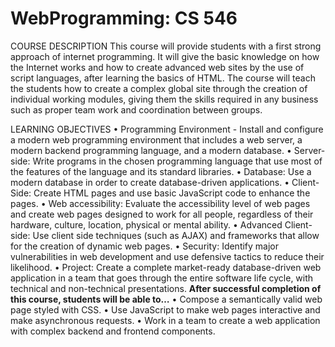 # WebProgramming: CS 546

COURSE DESCRIPTION
This course will provide students with a first strong approach of internet programming. It will give the
basic knowledge on how the Internet works and how to create advanced web sites by the use of script
languages, after learning the basics of HTML. The course will teach the students how to create a
complex global site through the creation of individual working modules, giving them the skills required
in any business such as proper team work and coordination between groups.

LEARNING OBJECTIVES
• Programming Environment - Install and configure a modern web programming environment that includes a web server, a modern backend programming language, and a modern database.
• Server-side: Write programs in the chosen programming language that use most of the features of the language and its standard libraries.
• Database: Use a modern database in order to create database-driven applications.
• Client-Side: Create HTML pages and use basic JavaScript code to enhance the pages.
• Web accessibility: Evaluate the accessibility level of web pages and create web pages designed to work for all people, regardless of their hardware, culture, location, physical or mental ability.
• Advanced Client-side: Use client side techniques (such as AJAX) and frameworks that allow for the creation of dynamic web pages.
• Security: Identify major vulnerabilities in web development and use defensive tactics to reduce their likelihood.
• Project: Create a complete market-ready database-driven web application in a team that goes through the entire software life cycle, with technical and non-technical presentations. 
**After successful completion of this course, students will be able to…**
• Compose a semantically valid web page styled with CSS.
• Use JavaScript to make web pages interactive and make asynchronous requests.
• Work in a team to create a web application with complex backend and frontend components.
